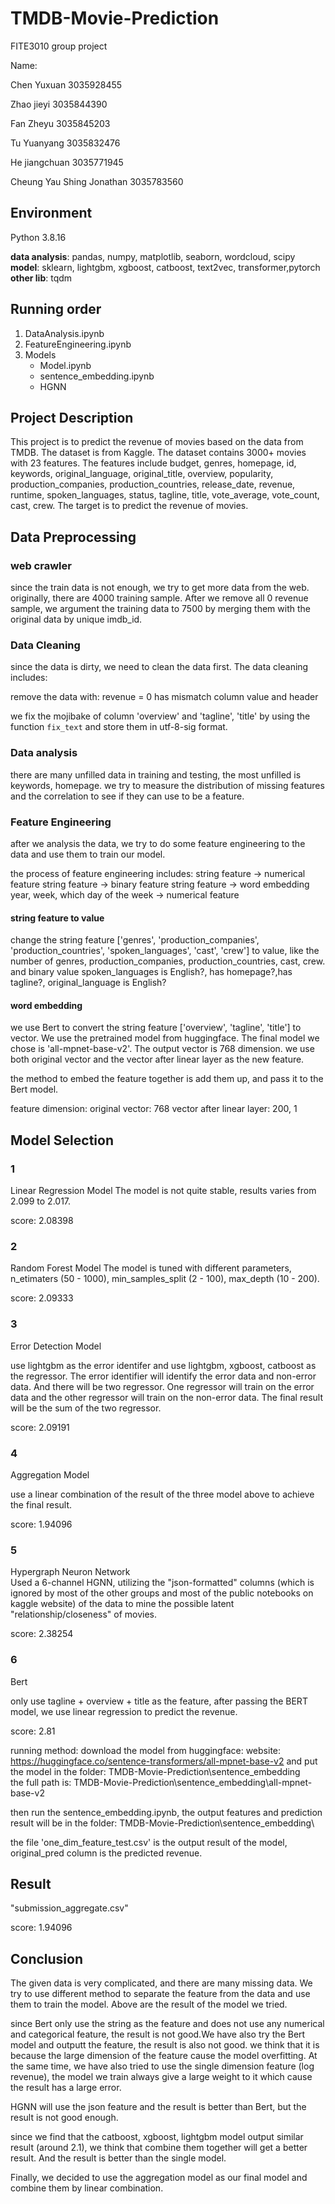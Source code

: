 # TMDB-Movie-Prediction

FITE3010 group project

Name:  

Chen Yuxuan 3035928455

Zhao jieyi 3035844390

Fan Zheyu 3035845203

Tu Yuanyang 3035832476

He jiangchuan 3035771945

Cheung Yau Shing Jonathan 3035783560  

## Environment

Python 3.8.16

**data analysis**:
pandas, numpy, matplotlib, seaborn, wordcloud, scipy
**model**:
sklearn, lightgbm, xgboost, catboost, text2vec, transformer,pytorch
**other lib**:
tqdm

## Running order

1. DataAnalysis.ipynb
2. FeatureEngineering.ipynb
3. Models
    - Model.ipynb
    - sentence_embedding.ipynb
    - HGNN

## Project Description

This project is to predict the revenue of movies based on the data from TMDB. The dataset is from Kaggle. The dataset contains 3000+ movies with 23 features. The features include budget, genres, homepage, id, keywords, original_language, original_title, overview, popularity, production_companies, production_countries, release_date, revenue, runtime, spoken_languages, status, tagline, title, vote_average, vote_count, cast, crew. The target is to predict the revenue of movies.

## Data Preprocessing

### web crawler

since the train data is not enough, we try to get more data from the web. originally, there are 4000 training sample. After we remove all 0 revenue sample, we argument the training data to 7500 by merging them with the original data by unique imdb_id.

### Data Cleaning

since the data is dirty, we need to clean the data first. The data cleaning includes:

remove the data with:
revenue = 0
has mismatch column value and header

we fix the mojibake of column 'overview' and 'tagline', 'title' by using the function `fix_text` and store them in utf-8-sig format.

### Data analysis

there are many unfilled data in training and testing, the most unfilled is keywords, homepage.
we try to measure the distribution of missing features and the correlation to see if they can use to be a feature.

<!-- we try to visualize the target prediction value, which is revenue. And we find that the distribution of revenue under log1p is more like a normal distribution.

at the same time, we found that there are many outliers and errors, like revenue = 1

we find that the revenue is highly correlated with budget, but there are many movies with 0 budget.

we try to find the frequency of each category in the genres and find that the most common genres is drama, comedy, Drama Romance.

we find that there are many movies with no homepage.
Most of hte movies use English as their original language, and seems that English -->

### Feature Engineering

after we analysis the data, we try to do some feature engineering to the data and use them to train our model.

the process of feature engineering includes:
string feature -> numerical feature
string feature -> binary feature
string feature -> word embedding
year, week, which day of the week -> numerical feature

#### string feature to value

change the string feature ['genres', 'production_companies', 'production_countries', 'spoken_languages', 'cast', 'crew'] to value, like the number of genres, production_companies, production_countries, cast, crew.
and binary value
spoken_languages is English?, has homepage?,has tagline?, original_language is English?

#### word embedding

we use Bert to convert the string feature ['overview', 'tagline', 'title'] to vector. We use the pretrained model from huggingface. The final model we chose is 'all-mpnet-base-v2'. The output vector is 768 dimension.
we use both original vector and the vector after linear layer as the new feature.

the method to embed the feature together is add them up, and pass it to the Bert model.

feature dimension:
original vector: 768
vector after linear layer: 200, 1

## Model Selection

### 1
Linear Regression Model
The model is not quite stable, results varies from 2.099 to 2.017.

score: 2.08398

### 2
Random Forest Model
The model is tuned with different parameters, n_etimaters (50 - 1000), min_samples_split (2 - 100), max_depth (10 - 200).

score: 2.09333

### 3
Error Detection Model

use lightgbm as the error identifer and use lightgbm, xgboost, catboost as the regressor. The error identifier will identify the error data and non-error data. And there will be two regressor. One regressor will train on the error data and the other regressor will train on the non-error data. The final result will be the sum of the two regressor.

score: 2.09191


### 4
Aggregation Model

use a linear combination of the result of the three model above to achieve the final result.

score: 1.94096


### 5
Hypergraph Neuron Network  
Used a 6-channel HGNN, utilizing the "json-formatted" columns (which is ignored by most of the other groups and most of the public notebooks on kaggle website) of the data to mine the possible latent "relationship/closeness" of movies. 

score: 2.38254

### 6
Bert

only use tagline + overview + title as the feature, after passing the BERT model, we use linear regression to predict the revenue.

score: 2.81

running method:
download the model from huggingface: website: <https://huggingface.co/sentence-transformers/all-mpnet-base-v2>
and put the model in the folder: TMDB-Movie-Prediction\sentence_embedding\
the full path is: TMDB-Movie-Prediction\sentence_embedding\all-mpnet-base-v2

then run the sentence_embedding.ipynb, the output features and prediction result will be in the folder: TMDB-Movie-Prediction\sentence_embedding\

the file 'one_dim_feature_test.csv' is the output result of the model, original_pred column is the predicted revenue.

## Result

"submission_aggregate.csv"

score: 1.94096

## Conclusion

The given data is very complicated, and there are many missing data. We try to use different method to separate the feature from the data and use them to train the model. Above are the result of the model we tried.

since Bert only use the string as the feature and does not use any numerical and categorical feature, the result is not good.We have also try the Bert model and outputt the feature, the result is also not good. we think that it is because the large dimension of the feature cause the model overfitting. At the same time, we have also tried to use the single dimension feature (log revenue), the model we train always give a large weight to it which cause the result has a large error.

HGNN will use the json feature and the result is better than Bert, but the result is not good enough.

since we find that the catboost, xgboost, lightgbm model output similar result (around 2.1), we think that combine them together will get a better result. And the result is better than the single model.

Finally, we decided to use the aggregation model as our final model and combine them by linear combination.